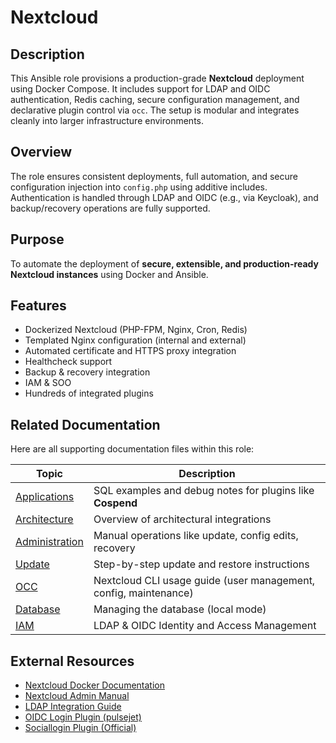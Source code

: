 # Nextcloud

## Description

This Ansible role provisions a production-grade **Nextcloud** deployment using Docker Compose. It includes support for LDAP and OIDC authentication, Redis caching, secure configuration management, and declarative plugin control via `occ`. The setup is modular and integrates cleanly into larger infrastructure environments.

## Overview

The role ensures consistent deployments, full automation, and secure configuration injection into `config.php` using additive includes. Authentication is handled through LDAP and OIDC (e.g., via Keycloak), and backup/recovery operations are fully supported.

## Purpose

To automate the deployment of **secure, extensible, and production-ready Nextcloud instances** using Docker and Ansible.

## Features

- Dockerized Nextcloud (PHP-FPM, Nginx, Cron, Redis)
- Templated Nginx configuration (internal and external)
- Automated certificate and HTTPS proxy integration
- Healthcheck support
- Backup & recovery integration
- IAM & SOO
- Hundreds of integrated plugins

## Related Documentation

Here are all supporting documentation files within this role:

| Topic | Description |
|-------|-------------|
| [Applications](Applications.md) | SQL examples and debug notes for plugins like **Cospend** |
| [Architecture](Architecture.md) | Overview of architectural integrations |
| [Administration](Administration.md) | Manual operations like update, config edits, recovery |
| [Update](Update.md) | Step-by-step update and restore instructions |
| [OCC](OCC.md) | Nextcloud CLI usage guide (user management, config, maintenance) |
| [Database](Database.md) | Managing the database (local mode) |
| [IAM](IAM.md) | LDAP & OIDC Identity and Access Management |

## External Resources

- [Nextcloud Docker Documentation](https://github.com/nextcloud/docker)
- [Nextcloud Admin Manual](https://docs.nextcloud.com/server/latest/admin_manual/)
- [LDAP Integration Guide](https://docs.nextcloud.com/server/latest/admin_manual/configuration_user/user_auth_ldap.html)
- [OIDC Login Plugin (pulsejet)](https://github.com/pulsejet/nextcloud-oidc-login)
- [Sociallogin Plugin (Official)](https://apps.nextcloud.com/apps/sociallogin)